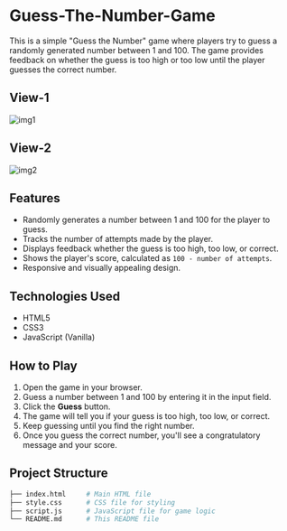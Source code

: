 # Guess-The-Number-Game
This is a simple "Guess the Number" game where players try to guess a randomly generated number between 1 and 100. The game provides feedback on whether the guess is too high or too low until the player guesses the correct number.

## View-1
![img1](https://github.com/user-attachments/assets/61d9c017-1cb1-4c6c-9140-6bb98eae6a05)
## View-2
![img2](https://github.com/user-attachments/assets/4bccffb2-ed85-43b9-9f83-14d642b608a0)
## Features

- Randomly generates a number between 1 and 100 for the player to guess.
- Tracks the number of attempts made by the player.
- Displays feedback whether the guess is too high, too low, or correct.
- Shows the player's score, calculated as `100 - number of attempts`.
- Responsive and visually appealing design.

## Technologies Used

- HTML5
- CSS3
- JavaScript (Vanilla)

## How to Play

1. Open the game in your browser.
2. Guess a number between 1 and 100 by entering it in the input field.
3. Click the **Guess** button.
4. The game will tell you if your guess is too high, too low, or correct.
5. Keep guessing until you find the right number.
6. Once you guess the correct number, you'll see a congratulatory message and your score.

## Project Structure

```bash
├── index.html     # Main HTML file
├── style.css      # CSS file for styling
├── script.js      # JavaScript file for game logic
└── README.md      # This README file


